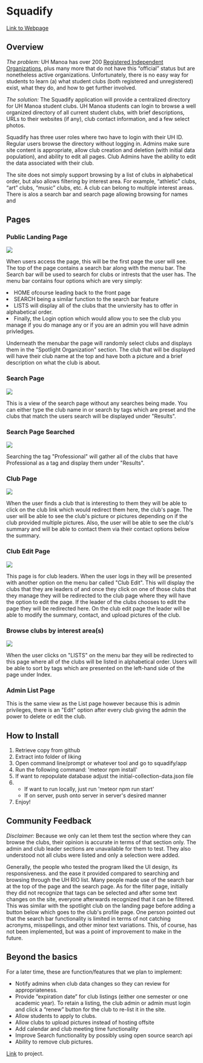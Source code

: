 <div class="container">
  <h1 id="project-club-hub">Squadify</h1>
  <a href="http://squadify.meteorapp.com/">Link to Webpage</a>

<h2 id="overview">Overview</h2>

<p><em>The problem:</em> UH Manoa has over 200 <a href="http://www.manoa.hawaii.edu/studentlife/studentorg/rio.php">Registered Independent Organizations</a>, plus many more that do not have this “official” status but are nonetheless active organizations.  Unfortunately, there is no easy way for students to learn (a) what student clubs (both registered and unregistered) exist, what they do, and how to get further involved.</p>

<p><em>The solution:</em> The Squadify application will provide a centralized directory for UH Manoa student clubs. UH Manoa students can login to browse a well organized directory of all current student clubs, with brief descriptions, URLs to their websites (if any), club contact information, and a few select photos.</p>

<p>Squadify has three user roles where two have to login with their UH ID. Regular users browse the directory without logging in. Admins make sure site content is appropriate, allow club creation and deletion (with initial data population), and ability to edit all pages. Club Admins have the ability to edit the data associated with their club.</p>

<p>The site does not simply support browsing by a list of clubs in alphabetical order, but also allows filtering by interest area. For example, “athletic” clubs, “art” clubs, “music” clubs, etc.  A club can belong to multiple interest areas. There is alos a search bar and search page allowing browsing for names and </p>


<h2 id="mockup-page-ideas">Pages</h2>

<h3>Public Landing Page</h3>
<img src="/images/landing.png">
<p>
  When users access the page, this will be the first page the user will see. The top of the page contains a search bar along with the menu bar. The Search bar will be used to search for clubs or intrests that the user has. The menu bar contains four options which are very simply: <li>HOME ofcourse leading back to the front page</li>
  <li>SEARCH being a similar function to the search bar feature</li><li>LISTS will display all of the clubs that the unviersity has to offer in alphabetical order.</li> <li> Finally, the Login option which would allow you to see the club you manage if you do manage any or if you are an admin you will have admin privledges.</li></p><p> Underneath the menubar the page will randomly select clubs and displays them in the "Spotlight Organization" section. The club that will be displayed will have their club name at the top and have both a picture and a brief description on what the club is about.
</p>

  
<h3>Search Page</h3>
<img src="/images/search.png">
<p>This is a view of the search page without any searches being made. You can either type the club name in or search by tags which are preset and the clubs that match the users search will be displayed under "Results".</p>

<h3>Search Page Searched</h3>
<img src="/images/search2.png">
<p>Searching the tag "Professional" will gather all of the clubs that have Professional as a tag and display them under "Results".</p>
  
<h3>Club Page</h3>
<img src="/images/club-page.png">
<p>When the user finds a club that is interesting to them they will be able to click on the club link which would redirect them here, the club's page. The user will be able to see the club's picture or pictures depending on if the club provided multiple pictures. Also, the user will be able to see the club's summary and will be able to contact them via their contact options below the summary.</p>
  
<h3>Club Edit Page</h3>
<img src="/images/club-edit.png">
<p>This page is for club leaders. When the user logs in they will be presented with another option on the menu bar called "Club Edit". This will display the clubs that they are leaders of and once they click on one of those clubs that they manage they will be redirected to the club page where they will have the option to edit the page. If the leader of the clubs chooses to edit the page they will be redirected here. On the club edit page the leader will be able to modify the summary, contact, and upload pictures of the club.</p>
  
<h3>Browse clubs by interest area(s)</h3>
<img src="/images/list.png">
<p>When the user clicks on "LISTS" on the menu bar they will be redirected to this page where all of the clubs will be listed in alphabetical order. Users will be able to sort by tags which are presented on the left-hand side of the page under Index.</p>
  
<h3>Admin List Page</h3>
<p>This is the same view as the List page however because this is admin privileges, there is an "Edit" option after every club giving the admin the power to delete or edit the club. </p>


<h2>How to Install</h2>

<ol>
  <li>Retrieve copy from github</li>
  <li>Extract into folder of liking</li>
  <li>Open command line/prompt or whatever tool and go to squadify/app</li>
  <li>Run the following command: 'meteor npm install'</li>
  <li>If want to repopulate database adjust the initial-collection-data.json file</li>
  <li><ul>
    <li>If want to run locally, just run 'meteor npm run start'</li>
    <li>If on server, push onto server in server's desired manner</li>
  </ul></li>
  <li>Enjoy!</li>
</ol>


<h2>Community Feedback</h2>

<p><em>Disclaimer:</em>  Because we only can let them test the section where they can browse the clubs, their opinion is accurate in terms of that section only. The admin and club leader sections are unavailable for them to test. They also understood not all clubs were listed and only a selection were added.</p>

<p>
  Generally, the people who tested the program liked the UI design, its responsiveness. and the ease it provided compared to searching and browsing through the UH RIO list. Many people made use of the search bar at the top of the page and the search page. As for the filter page, initially they did not recognize that tags can be selected and after some text changes on the site, everyone afterwards recognized that it can be filtered. This was similar with the spotlight club on the landing page before adding a button below which goes to the club's profile page. One person pointed out that the search bar functionality is limited in terms of not catching acronyms, misspellings, and other minor text variations. This, of course, has not been implemented, but was a point of improvement to make in the future.
</p>


<h2 id="beyond-the-basics">Beyond the basics</h2>

<p>For a later time, these are function/features that we plan to implement:</p>

<ul>
  <li>Notify admins when club data changes so they can review for appropriateness.</li>
  <li>Provide “expiration date” for club listings (either one semester or one academic year).  To retain a listing, the club admin or admin must login and click a “renew” button for the club to re-list it in the site.</li>
  <li>Allow students to apply to clubs.</li>
  <li>Allow clubs to upload pictures instead of hosting offsite</li>
  <li>Add calendar and club meeting time functionality</li>
  <li>Improve Search functionality by possibly using open source search api</li>
  <li>Ability to remove club pictures.</li>
</ul>

<a href="https://github.com/squadify/squadify.github.io">Link</a> to project.

</div>
